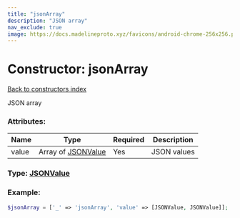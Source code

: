 ```yaml
---
title: "jsonArray"
description: "JSON array"
nav_exclude: true
image: https://docs.madelineproto.xyz/favicons/android-chrome-256x256.png
---
```

# Constructor: jsonArray  
[Back to constructors index](index.md)



JSON array

### Attributes:

| Name     |    Type       | Required | Description |
|----------|---------------|----------|-------------|
|value|Array of [JSONValue](../types/JSONValue.md) | Yes|JSON values|



### Type: [JSONValue](../types/JSONValue.md)


### Example:

```php
$jsonArray = ['_' => 'jsonArray', 'value' => [JSONValue, JSONValue]];
```  
